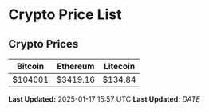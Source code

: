 # Crypto Price List

## Crypto Prices
| Bitcoin | Ethereum | Litecoin |
| ------- | -------- | -------- |
| $104001 | $3419.16 | $134.84 |
**Last Updated:** 2025-01-17 15:57 UTC
**Last Updated:** $DATE$
